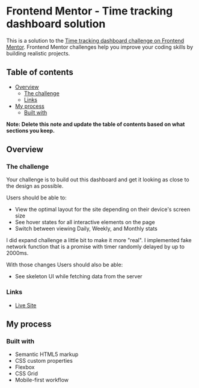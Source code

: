 # Frontend Mentor - Time tracking dashboard solution

This is a solution to the [Time tracking dashboard challenge on Frontend Mentor](https://www.frontendmentor.io/challenges/time-tracking-dashboard-UIQ7167Jw). Frontend Mentor challenges help you improve your coding skills by building realistic projects.

## Table of contents

- [Overview](#overview)
  - [The challenge](#the-challenge)
  - [Links](#links)
- [My process](#my-process)
  - [Built with](#built-with)

**Note: Delete this note and update the table of contents based on what sections you keep.**

## Overview

### The challenge

Your challenge is to build out this dashboard and get it looking as close to the design as possible.

Users should be able to:

- View the optimal layout for the site depending on their device's screen size
- See hover states for all interactive elements on the page
- Switch between viewing Daily, Weekly, and Monthly stats

I did expand challenge a little bit to make it more "real". I implemented fake network function that is a promise with timer randomly delayed by up to 2000ms.

With those changes Users should also be able:

- See skeleton UI while fetching data from the server

### Links

- [Live Site](https://alekseibodeev.github.io/frontend-mentor-time-tracking-dashboard)

## My process

### Built with

- Semantic HTML5 markup
- CSS custom properties
- Flexbox
- CSS Grid
- Mobile-first workflow
